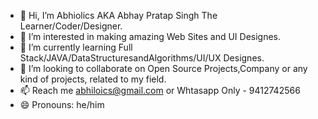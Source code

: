 - 👋 Hi, I’m Abhiolics AKA Abhay Pratap Singh   The Learner/Coder/Designer.
- 👀 I’m interested in making amazing Web Sites and UI Designes.
- 🌱 I’m currently learning Full Stack/JAVA/DataStructuresandAlgorithms/UI/UX Designes.
- 💞️ I’m looking to collaborate on Open Source Projects,Company or any kind of projects, related to my field.
- 📫 Reach me abhiloics@gmail.com or Whtasapp Only - 9412742566
- 😄 Pronouns: he/him
  

<!---
Abhiolics/Abhiolics is a ✨ special ✨ repository because its `README.md` (this file) appears on your GitHub profile.
You can click the Preview link to take a look at your changes.
--->
